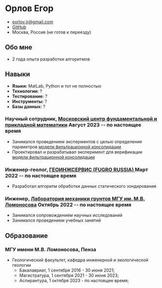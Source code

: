 # Орлов Егор

- <eorlov.jr@gmail.com>
- [GitHub](https://github.com/eomighty)
- Москва, Россия (не готов к переезду)

## Обо мне
- 2 года опыта разработки алгоритмов
## Навыки

- <b>Языки:</b> MatLab, Python и тот не полностью
- <b>Технологии:</b> ?
- <b>Тестирование:</b> ?
- <b>Инструменты:</b> ?
- <b>Базы данных:</b> ?


### <span>Научный сотрудник, <a href="https://mathcenter.ru/">Московский центр фундаментальной и прикладной математики</a></span> <span>Август 2023 -- по настоящее время</span>

- Занимался проведением эксперментов с целью определения параметров <a href="https://istina.msu.ru/publications/article/556629683/">модели фильтрационной консолидации</a>
- Проектировал и разрабатывал эксперимент для верификации <a href="https://istina.msu.ru/publications/article/556629683/">модели фильтрационной консолидации</a>

### <span>Инженер-геолог, <a href="https://geoingservice.ru/ru/">ГЕОИНЖСЕРВИС (FUGRO RUSSIA) </a></span> <span>Март 2022 -- по настоящее время</span>

- Разработал алгоритм обработки данных статического зондирования

### <span>Инженер, <a href="http://engeol.geol.msu.ru/">Лаборатория механики грунтов МГУ им. М.В. Ломоносова</a> </span> <span>Октябрь 2022 -- по настоящее время</span>
- Занимался сопровождением научных исследований
- Занимался проведением учебных занятий


## <span>Образование</span>

### <span>МГУ имени М.В. Ломоносова, Пенза</span> 

- Геологический факультет, кафедра инженерной и экологической геологии
    - Бакалавриат, 1 сентября 2016 - 30 июня 2021;
    - Магистратура, 1 сентября 2021 - 30 июня 2023;
    - Аспирантура, 1 октября 2023 - по настоящее время;
